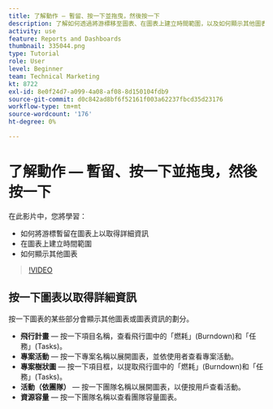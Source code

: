```yaml
---
title: 了解動作 — 暫留、按一下並拖曳，然後按一下
description: 了解如何透過將游標移至圖表、在圖表上建立時間範圍，以及如何顯示其他圖表來取得詳細資訊，全部皆在 [!DNL  Workfront].
activity: use
feature: Reports and Dashboards
thumbnail: 335044.png
type: Tutorial
role: User
level: Beginner
team: Technical Marketing
kt: 8722
exl-id: 8e0f24d7-a099-4a08-af08-8d150104fdb9
source-git-commit: d0c842ad8bf6f52161f003a62237fbcd35d23176
workflow-type: tm+mt
source-wordcount: '176'
ht-degree: 0%

---
```


# 了解動作 — 暫留、按一下並拖曳，然後按一下

在此影片中，您將學習：

* 如何將游標暫留在圖表上以取得詳細資訊
* 在圖表上建立時間範圍
* 如何顯示其他圖表

>[!VIDEO](https://video.tv.adobe.com/v/335044/?quality=12)

## 按一下圖表以取得詳細資訊

按一下圖表的某些部分會顯示其他圖表或圖表資訊的劃分。

* **飛行計畫** — 按一下項目名稱，查看飛行圖中的「燃耗」(Burndown)和「任務」(Tasks)。
* **專案活動** — 按一下專案名稱以展開圖表，並依使用者查看專案活動。
* **專案樹狀圖** — 按一下項目框，以提取飛行圖中的「燃耗」(Burndown)和「任務」(Tasks)。
* **活動（依團隊）** — 按一下團隊名稱以展開圖表，以便按用戶查看活動。
* **資源容量** — 按一下團隊名稱以查看團隊容量圖表。
